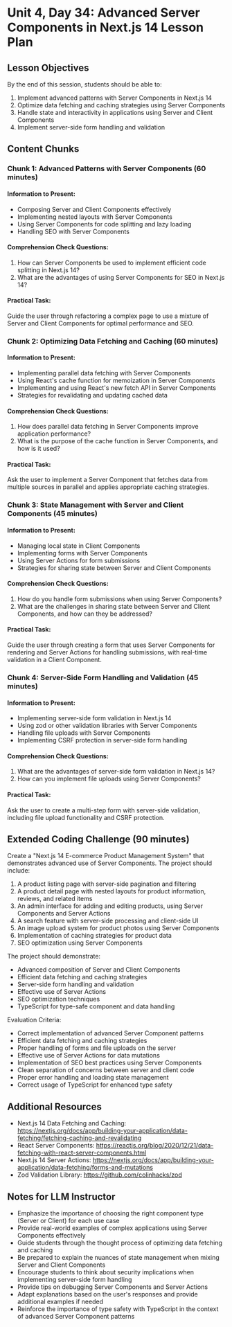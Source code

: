 # Unit 4, Day 34: Advanced Server Components in Next.js 14 Lesson Plan

## Lesson Objectives
By the end of this session, students should be able to:
1. Implement advanced patterns with Server Components in Next.js 14
2. Optimize data fetching and caching strategies using Server Components
3. Handle state and interactivity in applications using Server and Client Components
4. Implement server-side form handling and validation

## Content Chunks

### Chunk 1: Advanced Patterns with Server Components (60 minutes)

#### Information to Present:
- Composing Server and Client Components effectively
- Implementing nested layouts with Server Components
- Using Server Components for code splitting and lazy loading
- Handling SEO with Server Components

#### Comprehension Check Questions:
1. How can Server Components be used to implement efficient code splitting in Next.js 14?
2. What are the advantages of using Server Components for SEO in Next.js 14?

#### Practical Task:
Guide the user through refactoring a complex page to use a mixture of Server and Client Components for optimal performance and SEO.

### Chunk 2: Optimizing Data Fetching and Caching (60 minutes)

#### Information to Present:
- Implementing parallel data fetching with Server Components
- Using React's cache function for memoization in Server Components
- Implementing and using React's new fetch API in Server Components
- Strategies for revalidating and updating cached data

#### Comprehension Check Questions:
1. How does parallel data fetching in Server Components improve application performance?
2. What is the purpose of the cache function in Server Components, and how is it used?

#### Practical Task:
Ask the user to implement a Server Component that fetches data from multiple sources in parallel and applies appropriate caching strategies.

### Chunk 3: State Management with Server and Client Components (45 minutes)

#### Information to Present:
- Managing local state in Client Components
- Implementing forms with Server Components
- Using Server Actions for form submissions
- Strategies for sharing state between Server and Client Components

#### Comprehension Check Questions:
1. How do you handle form submissions when using Server Components?
2. What are the challenges in sharing state between Server and Client Components, and how can they be addressed?

#### Practical Task:
Guide the user through creating a form that uses Server Components for rendering and Server Actions for handling submissions, with real-time validation in a Client Component.

### Chunk 4: Server-Side Form Handling and Validation (45 minutes)

#### Information to Present:
- Implementing server-side form validation in Next.js 14
- Using zod or other validation libraries with Server Components
- Handling file uploads with Server Components
- Implementing CSRF protection in server-side form handling

#### Comprehension Check Questions:
1. What are the advantages of server-side form validation in Next.js 14?
2. How can you implement file uploads using Server Components?

#### Practical Task:
Ask the user to create a multi-step form with server-side validation, including file upload functionality and CSRF protection.

## Extended Coding Challenge (90 minutes)

Create a "Next.js 14 E-commerce Product Management System" that demonstrates advanced use of Server Components. The project should include:

1. A product listing page with server-side pagination and filtering
2. A product detail page with nested layouts for product information, reviews, and related items
3. An admin interface for adding and editing products, using Server Components and Server Actions
4. A search feature with server-side processing and client-side UI
5. An image upload system for product photos using Server Components
6. Implementation of caching strategies for product data
7. SEO optimization using Server Components

The project should demonstrate:
- Advanced composition of Server and Client Components
- Efficient data fetching and caching strategies
- Server-side form handling and validation
- Effective use of Server Actions
- SEO optimization techniques
- TypeScript for type-safe component and data handling

Evaluation Criteria:
- Correct implementation of advanced Server Component patterns
- Efficient data fetching and caching strategies
- Proper handling of forms and file uploads on the server
- Effective use of Server Actions for data mutations
- Implementation of SEO best practices using Server Components
- Clean separation of concerns between server and client code
- Proper error handling and loading state management
- Correct usage of TypeScript for enhanced type safety

## Additional Resources
- Next.js 14 Data Fetching and Caching: https://nextjs.org/docs/app/building-your-application/data-fetching/fetching-caching-and-revalidating
- React Server Components: https://reactjs.org/blog/2020/12/21/data-fetching-with-react-server-components.html
- Next.js 14 Server Actions: https://nextjs.org/docs/app/building-your-application/data-fetching/forms-and-mutations
- Zod Validation Library: https://github.com/colinhacks/zod

## Notes for LLM Instructor
- Emphasize the importance of choosing the right component type (Server or Client) for each use case
- Provide real-world examples of complex applications using Server Components effectively
- Guide students through the thought process of optimizing data fetching and caching
- Be prepared to explain the nuances of state management when mixing Server and Client Components
- Encourage students to think about security implications when implementing server-side form handling
- Provide tips on debugging Server Components and Server Actions
- Adapt explanations based on the user's responses and provide additional examples if needed
- Reinforce the importance of type safety with TypeScript in the context of advanced Server Component patterns

